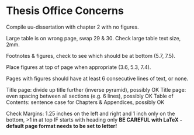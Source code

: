 # Thesis Office Concerns

Compile uu-dissertation with chapter 2 with no figures.

Large table is on wrong page, swap 29 & 30.
Check large table text size, 2mm.

Footnotes & figures, check to see which should be at bottom (5.7, 7.5).

Place figures at top of page when appropriate (3.6, 5.3, 7.4).

Pages with figures should have at least 6 consecutive lines of text, or none.

Title page: divide up title further (inverse pyramid), possibly OK
Title page: even spacing between all sections (e.g. 6 lines), possibly OK
Table of Contents: sentence case for Chapters & Appendices, possibly OK

Check Margins: 1.25 inches on the left and right and 1 inch only on the bottom, >1 in at top IF starts with heading only
**BE CAREFUL with LaTeX - default page format needs to be set to letter!**
